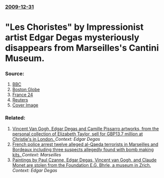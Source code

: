 ### [2009-12-31](/news/2009/12/31/index.md)

#  "Les Choristes" by Impressionist artist Edgar Degas mysteriously disappears from Marseilles's Cantini Museum. 




### Source:

1. [BBC](http://news.bbc.co.uk/2/hi/entertainment/arts_and_culture/8436577.stm)
2. [Boston Globe](http://www.boston.com/ae/theater_arts/articles/2009/12/31/degas_painting_stolen_from_marseille_museum/)
3. [France 24](http://www.france24.com/en/node/4959878)
4. [Reuters](http://uk.reuters.com/article/idUKTRE5BU2RC20091231?feedType=RSS&feedName=entertainmentNews)
4. [Cover Image](https://s4.reutersmedia.net/resources_v2/images/rcom-default.png)

### Related:

1. [Vincent Van Gogh, Edgar Degas and Camille Pissarro artworks, from the personal collection of Elizabeth Taylor, sell for GBP13.7 million at Christie's in London. ](/news/2012/02/8/vincent-van-gogh-edgar-degas-and-camille-pissarro-artworks-from-the-personal-collection-of-elizabeth-taylor-sell-for-gbp13-7-million-at-c.md) _Context: Edgar Degas_
2. [French police arrest twelve alleged al-Qaeda terrorists in Marseilles and Bordeaux including three suspects allegedly found with bomb making kits. ](/news/2010/10/5/french-police-arrest-twelve-alleged-al-qaeda-terrorists-in-marseilles-and-bordeaux-including-three-suspects-allegedly-found-with-bomb-making.md) _Context: Marseilles_
3. [ Paintings by Paul Czanne, Edgar Degas, Vincent van Gogh, and Claude Monet are stolen from the Foundation E.G. Bhrle, a museum in Zrich. ](/news/2008/02/11/paintings-by-paul-cezanne-edgar-degas-vincent-van-gogh-and-claude-monet-are-stolen-from-the-foundation-e-g-buhrle-a-museum-in-zurich.md) _Context: Edgar Degas_
